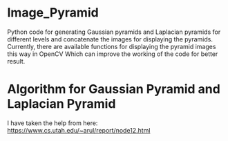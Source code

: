 # Image_Pyramid
Python code for generating Gaussian pyramids and Laplacian pyramids for different levels and concatenate the images for displaying the pyramids. 
Currently, there are available functions for displaying the pyramid images this way in OpenCV Which can improve the working of the code for better result.


# Algorithm for Gaussian Pyramid and Laplacian Pyramid

I have taken the help from here: https://www.cs.utah.edu/~arul/report/node12.html
